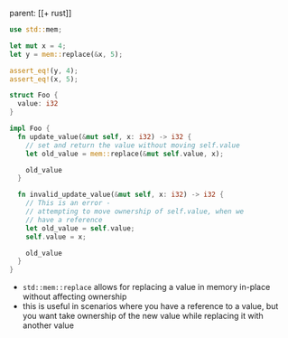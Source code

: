 parent: [[+ rust]]

```rust
use std::mem;

let mut x = 4;
let y = mem::replace(&x, 5);

assert_eq!(y, 4);
assert_eq!(x, 5);

struct Foo {
  value: i32
}

impl Foo {
  fn update_value(&mut self, x: i32) -> i32 {
    // set and return the value without moving self.value
    let old_value = mem::replace(&mut self.value, x);

    old_value
  }

  fn invalid_update_value(&mut self, x: i32) -> i32 {
    // This is an error -
    // attempting to move ownership of self.value, when we
    // have a reference
    let old_value = self.value;
    self.value = x;

    old_value
  }
}
```

- `std::mem::replace` allows for replacing a value in memory
  in-place without affecting ownership
- this is useful in scenarios where you have a reference to a
  value, but you want take ownership of the new value while
  replacing it with another value
